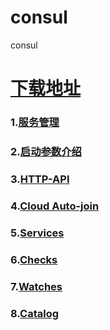 # consul
consul

# [下载地址](https://www.consul.io/downloads.html)
### 1.[服务管理](https://github.com/jhq0113/consul/blob/master/1.%E6%9C%8D%E5%8A%A1%E7%AE%A1%E7%90%86.md)
### 2.[启动参数介绍](https://github.com/jhq0113/consul/blob/master/2.启动参数.md)
### 3.[HTTP-API](https://github.com/jhq0113/consul/blob/master/3.HTTP-API.md)
### 4.[Cloud Auto-join](https://github.com/jhq0113/consul/blob/master/4.Cloud-Auto-join.md)
### 5.[Services](https://github.com/jhq0113/consul/blob/master/5.Services.md)
### 6.[Checks](https://github.com/jhq0113/consul/blob/master/6.Checks.md)
### 7.[Watches](https://github.com/jhq0113/consul/blob/master/7.Watches.md)
### 8.[Catalog](https://github.com/jhq0113/consul/blob/master/8.Catalog.md)

